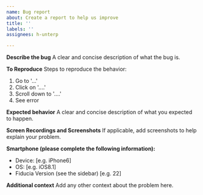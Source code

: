 ```yaml
---
name: Bug report
about: Create a report to help us improve
title: ''
labels: ''
assignees: h-unterp

---
```


**Describe the bug**
A clear and concise description of what the bug is.

**To Reproduce**
Steps to reproduce the behavior:
1. Go to '...'
2. Click on '....'
3. Scroll down to '....'
4. See error

**Expected behavior**
A clear and concise description of what you expected to happen.

**Screen Recordings and Screenshots**
If applicable, add screenshots to help explain your problem.


**Smartphone (please complete the following information):**
 - Device: [e.g. iPhone6]
 - OS: [e.g. iOS8.1]
 - Fiducia Version (see the sidebar) [e.g. 22]

**Additional context**
Add any other context about the problem here.
